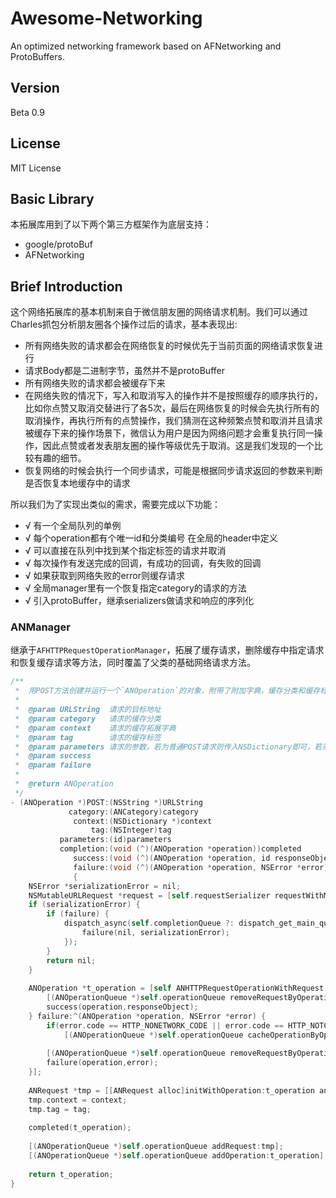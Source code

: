 # Awesome-Networking
An optimized networking framework based on AFNetworking and ProtoBuffers.

## Version
Beta 0.9

## License
MIT License

## Basic Library
本拓展库用到了以下两个第三方框架作为底层支持：

* google/protoBuf
* AFNetworking

## Brief Introduction
这个网络拓展库的基本机制来自于微信朋友圈的网络请求机制。我们可以通过Charles抓包分析朋友圈各个操作过后的请求，基本表现出:

* 所有网络失败的请求都会在网络恢复的时候优先于当前页面的网络请求恢复进行
* 请求Body都是二进制字节，虽然并不是protoBuffer
* 所有网络失败的请求都会被缓存下来
* 在网络失败的情况下，写入和取消写入的操作并不是按照缓存的顺序执行的，比如你点赞又取消交替进行了各5次，最后在网络恢复的时候会先执行所有的取消操作，再执行所有的点赞操作，我们猜测在这种频繁点赞和取消并且请求被缓存下来的操作场景下，微信认为用户是因为网络问题才会重复执行同一操作，因此点赞或者发表朋友圈的操作等级优先于取消。这是我们发现的一个比较有趣的细节。
* 恢复网络的时候会执行一个同步请求，可能是根据同步请求返回的参数来判断是否恢复本地缓存中的请求

所以我们为了实现出类似的需求，需要完成以下功能：

* √ 有一个全局队列的单例 
* √ 每个operation都有个唯一id和分类编号 在全局的header中定义 
* √ 可以直接在队列中找到某个指定标签的请求并取消 
* √ 每次操作有发送完成的回调，有成功的回调，有失败的回调 
* √ 如果获取到网络失败的error则缓存请求
* √ 全局manager里有一个恢复指定category的请求的方法
* √ 引入protoBuffer，继承serializers做请求和响应的序列化

### ANManager
继承于`AFHTTPRequestOperationManager`，拓展了缓存请求，删除缓存中指定请求和恢复缓存请求等方法，同时覆盖了父类的基础网络请求方法。

```Objective-C
/**
 *  用POST方法创建并运行一个`ANOperation`的对象，附带了附加字典，缓存分类和缓存标识
 *
 *  @param URLString  请求的目标地址
 *  @param category   请求的缓存分类
 *  @param context    请求的缓存拓展字典
 *  @param tag        请求的缓存标签
 *  @param parameters 请求的参数，若为普通POST请求则传入NSDictionary即可，若采用protoBuffer，则需要传入NSData
 *  @param success
 *  @param failure
 *
 *  @return ANOperation
 */
- (ANOperation *)POST:(NSString *)URLString
             category:(ANCategory)category
              context:(NSDictionary *)context
                  tag:(NSInteger)tag
           parameters:(id)parameters
           completion:(void (^)(ANOperation *operation))completed
              success:(void (^)(ANOperation *operation, id responseObject))success
              failure:(void (^)(ANOperation *operation, NSError *error))failure
              {
    NSError *serializationError = nil;
    NSMutableURLRequest *request = [self.requestSerializer requestWithMethod:@"POST" URLString:[[NSURL URLWithString:URLString relativeToURL:self.baseURL] absoluteString] parameters:parameters error:&serializationError];
    if (serializationError) {
        if (failure) {
            dispatch_async(self.completionQueue ?: dispatch_get_main_queue(), ^{
                failure(nil, serializationError);
            });
        }
        return nil;
    }
    
    ANOperation *t_operation = [self ANHTTPRequestOperationWithRequest:request success:^(ANOperation *operation, id responseObject) {
        [(ANOperationQueue *)self.operationQueue removeRequestByOperationId:[operation operationId]];
        success(operation,responseObject);
    } failure:^(ANOperation *operation, NSError *error) {
        if(error.code == HTTP_NONETWORK_CODE || error.code == HTTP_NOTCONNECTEDTOSERVER_CODE || error.code == HTTP_TIMEOUT_CODE || error.code == HTTP_RESPONSENOTJSON_CODE)
            [(ANOperationQueue *)self.operationQueue cacheOperationByOperationId:[operation operationId]];
        
        [(ANOperationQueue *)self.operationQueue removeRequestByOperationId:[operation operationId]];
        failure(operation,error);
    }];
    
    ANRequest *tmp = [[ANRequest alloc]initWithOperation:t_operation andCategory:category];
    tmp.context = context;
    tmp.tag = tag;
    
    completed(t_operation);
    
    [(ANOperationQueue *)self.operationQueue addRequest:tmp];
    [(ANOperationQueue *)self.operationQueue addOperation:t_operation];
    
    return t_operation;
}
```